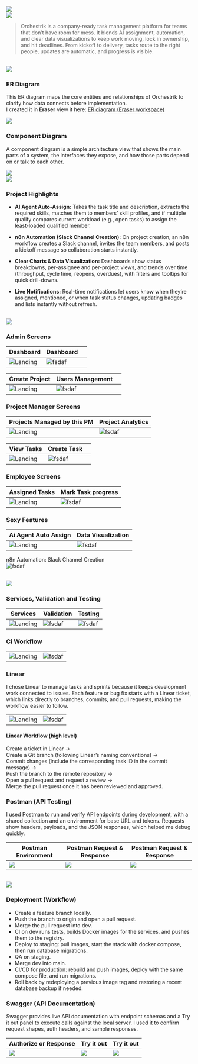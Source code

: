 <img src="./readme/title1.svg"/>

<br>

<!-- project overview -->
<img src="./readme/title2.svg"/>

> Orchestrik is a company-ready task management platform for teams that don’t have room for mess. It blends AI assignment, automation, and clear data visualizations to keep work moving, lock in ownership, and hit deadlines. From kickoff to delivery, tasks route to the right people, updates are automatic, and progress is visible.

<br>

<!-- System Design -->
<img src="./readme/title3.svg"/>

### ER Diagram

This ER diagram maps the core entities and relationships of Orchestrik to clarify how data connects before implementation.  
I created it in **Eraser**  view it here: [ER diagram (Eraser workspace)](https://app.eraser.io/workspace/yziAKEP3YQ1KyqR15BEp?origin=)

<img src="./readme/system_design/er_diagram.png"/>

### Component Diagram

A component diagram is a simple architecture view that shows the main parts of a system, the interfaces they expose, and how those parts depend on or talk to each other.

<img src="./readme/system_design/system_architecture.png"/>

<br>
<!-- Project Highlights -->
<img src="./readme/title4.svg"/>

### Project Highlights

- **AI Agent Auto-Assign:** Takes the task title and description, extracts the required skills, matches them to members’ skill profiles, and if multiple qualify compares current workload (e.g., open tasks) to assign the least-loaded qualified member.

- **n8n Automation (Slack Channel Creation):** On project creation, an n8n workflow creates a Slack channel, invites the team members, and posts a kickoff message so collaboration starts instantly.

- **Clear Charts & Data Visualization:** Dashboards show status breakdowns, per-assignee and per-project views, and trends over time (throughput, cycle time, reopens, overdues), with filters and tooltips for quick drill-downs.

- **Live Notifications:** Real-time notifications let users know when they’re assigned, mentioned, or when task status changes, updating badges and lists instantly without refresh.

<br>

<!-- Demo -->
<img src="./readme/title5.svg"/>

### Admin Screens

| Dashboard                              | Dashboard                        |                         |
| -------------------------------------- | -------------------------------- | ----------------------- |
| ![Landing](./readme/demo/dashboard1.png) | ![fsdaf](./readme/demo/dashboard2.png) |

| Create Project                           | Users Management                   |                         |
| ---------------------------------------- | ---------------------------------- | ----------------------- |
| ![Landing](./readme/demo/create_project.png) | ![fsdaf](./readme/demo/users.png)  |

### Project Manager Screens

| Projects Managed by this PM             | Project Analytics                  |
| -------------------------------------- | ---------------------------------- |
| ![Landing](./readme/demo/pm_projects.png) | ![fsdaf](./readme/demo/pm_analytics.png) |

| View Tasks                              | Create Task                        |                         |
| --------------------------------------- | ---------------------------------- | ----------------------- |
| ![Landing](./readme/demo/pm_tasks.png)  | ![fsdaf](./readme/demo/pm_create_task.png) |

### Employee Screens

| Assigned Tasks                           | Mark Task progress                 |
| ---------------------------------------- | ---------------------------------- |
| ![Landing](./readme/demo/employee_tasks.png) | ![fsdaf](./readme/demo/employee_edit_task.png) |

### Sexy Features

| Ai Agent Auto Assign                     | Data Visualization                 |
| ---------------------------------------- | ---------------------------------- |
| ![Landing](./readme/demo/create_task.gif) | ![fsdaf](./readme/demo/dashboard.gif) |

n8n Automation: Slack Channel Creation  
![fsdaf](./readme/demo/create_project.gif)

<br>

<!-- Development & Testing -->
<img src="./readme/title6.svg"/>

### Services, Validation and Testing

| Services                                 | Validation                         | Testing                           |
| ---------------------------------------- | ---------------------------------- | --------------------------------- |
| ![Landing](./readme/testing/service.png) | ![fsdaf](./readme/testing/validation.png) | ![fsdaf](./readme/testing/tests.png) |

### Ci Workflow

|                                          |                                    |
| ---------------------------------------- | ---------------------------------- |
| ![Landing](./readme/testing/ci1.png)     | ![fsdaf](./readme/testing/ci2.png) |

### Linear
I chose Linear to manage tasks and sprints because it keeps development work connected to issues. Each feature or bug fix starts with a Linear ticket, which links directly to branches, commits, and pull requests, making the workflow easier to follow.

|                                          |                                    |
| ---------------------------------------- | ---------------------------------- |
| ![Landing](./readme/testing/linear1.png) | ![fsdaf](./readme/testing/linear2.png) |

#### Linear Workflow (high level)
Create a ticket in Linear →  
Create a Git branch (following Linear’s naming conventions) →  
Commit changes (include the corresponding task ID in the commit message) →  
Push the branch to the remote repository →  
Open a pull request and request a review →  
Merge the pull request once it has been reviewed and approved.

### Postman (API Testing)

I used Postman to run and verify API endpoints during development, with a shared collection and an environment for base URL and tokens. Requests show headers, payloads, and the JSON responses, which helped me debug quickly.

| Postman Environment | Postman Request & Response | Postman Request & Response |
| --- | --- | --- |
| ![](./readme/testing/environment.png) | ![](./readme/testing/postman2.png) | ![](./readme/testing/postman3.png) |


<br>

<!-- Deployment -->
<img src="./readme/title7.svg"/>

### Deployment (Workflow)

- Create a feature branch locally.
- Push the branch to origin and open a pull request.
- Merge the pull request into dev.
- CI on dev runs tests, builds Docker images for the services, and pushes them to the registry.
- Deploy to staging: pull images, start the stack with docker compose, then run database migrations.
- QA on staging.
- Merge dev into main.
- CI/CD for production: rebuild and push images, deploy with the same compose file, and run migrations.
- Roll back by redeploying a previous image tag and restoring a recent database backup if needed.

### Swagger (API Documentation)

Swagger provides live API documentation with endpoint schemas and a Try it out panel to execute calls against the local server. I used it to confirm request shapes, auth headers, and sample responses.

| Authorize or Response | Try it out | Try it out |
| --- | --- | --- |
| ![](./readme/testing/swagger3.png) | ![](./readme/testing/swagger1.png) | ![](./readme/testing/swagger2.png) |

<br>
